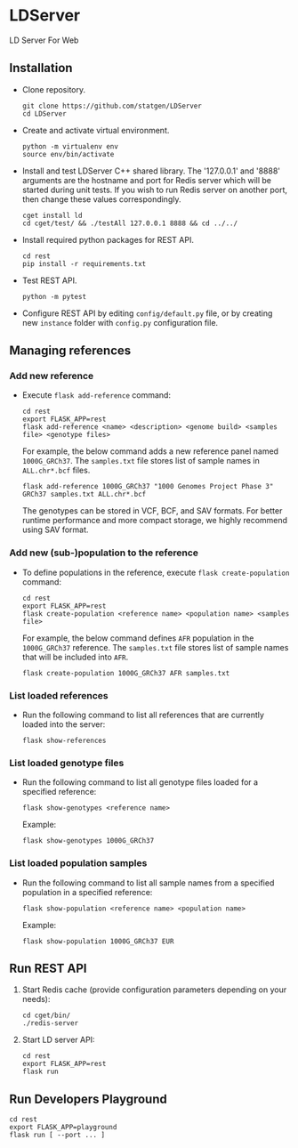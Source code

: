# LDServer
LD Server For Web

## Installation

- Clone repository.
  ```
  git clone https://github.com/statgen/LDServer
  cd LDServer
  ```

- Create and activate virtual environment.
  ```
  python -m virtualenv env
  source env/bin/activate
  ```

- Install and test LDServer C++ shared library. The '127.0.0.1' and '8888' arguments are the hostname and port for Redis server which will be started during unit tests. If you wish to run Redis server on another port, then change these values correspondingly.
  ```
  cget install ld
  cd cget/test/ && ./testAll 127.0.0.1 8888 && cd ../../
  ```

- Install required python packages for REST API.
  ```
  cd rest
  pip install -r requirements.txt
  ```

- Test REST API.
  ```
  python -m pytest
  ```

- Configure REST API by editing `config/default.py` file, or by creating new `instance` folder with `config.py` configuration file.

## Managing references
### Add new reference
- Execute `flask add-reference` command:
   ```
   cd rest
   export FLASK_APP=rest
   flask add-reference <name> <description> <genome build> <samples file> <genotype files>
   ```
   For example, the below command adds a new reference panel named `1000G_GRCh37`. The `samples.txt` file stores list of sample names in `ALL.chr*.bcf` files. 
   ```
   flask add-reference 1000G_GRCh37 "1000 Genomes Project Phase 3" GRCh37 samples.txt ALL.chr*.bcf
   ```
   The genotypes can be stored in VCF, BCF, and SAV formats. For better runtime performance and more compact storage, we highly recommend using SAV format.
### Add new (sub-)population to the reference
- To define populations in the reference, execute `flask create-population` command:
   ```
   cd rest
   export FLASK_APP=rest
   flask create-population <reference name> <population name> <samples file>
   ```
   For example, the below command defines `AFR` population in the `1000G_GRCh37` reference. The `samples.txt` file stores list of sample names that will be included into `AFR`. 
   ```
   flask create-population 1000G_GRCh37 AFR samples.txt
   ```
### List loaded references
- Run the following command to list all references that are currently loaded into the server:
  ```
  flask show-references
  ```  
### List loaded genotype files
- Run the following command to list all genotype files loaded for a specified reference:
  ```
  flask show-genotypes <reference name>
  ```
  Example:
  ```
  flask show-genotypes 1000G_GRCh37
  ```
### List loaded population samples
- Run the following command to list all sample names from a specified population in a specified reference:
  ```
  flask show-population <reference name> <population name>
  ```
  Example:
  ```
  flask show-population 1000G_GRCh37 EUR
  ```
   
## Run REST API
1. Start Redis cache (provide configuration parameters depending on your needs):
   ```
   cd cget/bin/
   ./redis-server
   ```
2. Start LD server API:
   ```
   cd rest
   export FLASK_APP=rest
   flask run
   ```

## Run Developers Playground
   ```
   cd rest
   export FLASK_APP=playground
   flask run [ --port ... ] 
   ```
